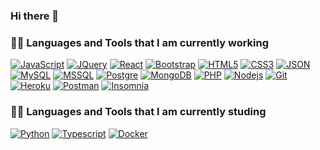 ### Hi there 👋

### 👨‍💻 Languages and Tools that I am currently working

[![JavaScript](https://img.shields.io/badge/JavaScript-323330?style=for-the-badge&logo=javascript&logoColor=F7DF1E&link=https://github.com/ricardotavaresit)](https://github.com/ricardotavaresit) 
[![JQuery](https://img.shields.io/badge/jQuery-0769AD?style=for-the-badge&logo=jquery&logoColor=white&link=https://github.com/ricardotavaresit)](https://github.com/ricardotavaresit) 
[![React](https://img.shields.io/badge/React-20232A?style=for-the-badge&logo=react&logoColor=61DAFB&link=https://github.com/ricardotavaresit)](https://github.com/ricardotavaresit) 
[![Bootstrap](https://img.shields.io/badge/Bootstrap-563D7C?style=for-the-badge&logo=bootstrap&logoColor=white&link=https://github.com/ricardotavaresit)](https://github.com/ricardotavaresit) 
[![HTML5](https://img.shields.io/badge/HTML5-E34F26?style=for-the-badge&logo=html5&logoColor=white&link=https://github.com/ricardotavaresit)](https://github.com/ricardotavaresit) 
[![CSS3](https://img.shields.io/badge/CSS3-1572B6?style=for-the-badge&logo=css3&logoColor=white&link=https://github.com/ricardotavaresit)](https://github.com/ricardotavaresit) 
[![JSON](https://img.shields.io/badge/json-5E5C5C?style=for-the-badge&logo=json&logoColor=white&link=https://github.com/ricardotavaresit)](https://github.com/ricardotavaresit)
[![MySQL](https://img.shields.io/badge/MySQL-00000F?style=for-the-badge&logo=mysql&logoColor=white&link=https://github.com/ricardotavaresit)](https://github.com/ricardotavaresit)
[![MSSQL](https://img.shields.io/badge/Microsoft%20SQL%20Server-CC2927?style=for-the-badge&logo=microsoft%20sql%20server&logoColor=white&link=https://github.com/ricardotavaresit)](https://github.com/ricardotavaresit)
[![Postgre](https://img.shields.io/badge/PostgreSQL-316192?style=for-the-badge&logo=postgresql&logoColor=white&link=https://github.com/ricardotavaresit)](https://github.com/ricardotavaresit)
[![MongoDB](https://img.shields.io/badge/MongoDB-4EA94B?style=for-the-badge&logo=mongodb&logoColor=white&link=https://github.com/ricardotavaresit)](https://github.com/ricardotavaresit)
[![PHP](https://img.shields.io/badge/PHP-777BB4?style=for-the-badge&logo=php&logoColor=white&link=https://github.com/ricardotavaresit)](https://github.com/ricardotavaresit)
[![Nodejs](https://img.shields.io/badge/Node.js-339933?style=for-the-badge&logo=nodedotjs&logoColor=white&link=https://github.com/ricardotavaresit)](https://github.com/ricardotavaresit) 
[![Git](https://img.shields.io/badge/Git-F05032?style=for-the-badge&logo=git&logoColor=white&link=https://github.com/ricardotavaresit)](https://github.com/ricardotavaresit) 
[![Heroku](https://img.shields.io/badge/Heroku-430098?style=for-the-badge&logo=heroku&logoColor=white&link=https://github.com/ricardotavaresit)](https://github.com/ricardotavaresit) 
[![Postman](https://img.shields.io/badge/Postman-FF6C37?style=for-the-badge&logo=Postman&logoColor=white&link=https://github.com/ricardotavaresit)](https://github.com/ricardotavaresit) 
[![Insomnia](https://img.shields.io/badge/Insomnia-5849be?style=for-the-badge&logo=Insomnia&logoColor=white&link=https://github.com/ricardotavaresit)](https://github.com/ricardotavaresit) 








### 👨‍💻 Languages and Tools that I am currently studing 

[![Python](https://img.shields.io/badge/Python-3776AB?style=for-the-badge&logo=python&logoColor=white&link=https://github.com/ricardotavaresit)](https://github.com/ricardotavaresit)
[![Typescript](https://img.shields.io/badge/TypeScript-007ACC?style=for-the-badge&logo=typescript&logoColor=white&link=https://github.com/ricardotavaresit)](https://github.com/ricardotavaresit)
[![Docker](https://img.shields.io/badge/Docker-2CA5E0?style=for-the-badge&logo=docker&logoColor=white&link=https://github.com/ricardotavaresit)](https://github.com/ricardotavaresit)
 
